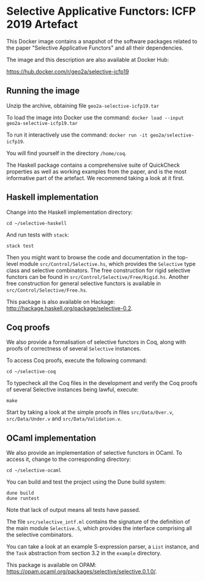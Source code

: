 # Selective Applicative Functors: ICFP 2019 Artefact

This Docker image contains a snapshot of the software packages related to the
paper "Selective Applicative Functors" and all their dependencies.

The image and this description are also available at Docker Hub:

https://hub.docker.com/r/geo2a/selective-icfp19

## Running the image

Unzip the archive, obtaining file `geo2a-selective-icfp19.tar`

To load the image into Docker use the command: `docker load --input geo2a-selective-icfp19.tar`

To run it interactively use the command: `docker run -it geo2a/selective-icfp19`.

You will find yourself in the directory `/home/coq`.

The Haskell package contains a comprehensive suite of QuickCheck properties as
well as working examples from the paper, and is the most informative part of the
artefact. We recommend taking a look at it first.

## Haskell implementation

Change into the Haskell implementation directory:

```
cd ~/selective-haskell
```

And run tests with `stack`:

```
stack test
```

Then you might want to browse the code and documentation in the top-level module
`src/Control/Selective.hs`, which provides the `Selective` type class and
selective combinators. The free construction for rigid selective functors can be
found in `src/Control/Selective/Free/Rigid.hs`. Another free construction for
general selective functors is available in `src/Control/Selective/Free.hs`.

This package is also available on Hackage: http://hackage.haskell.org/package/selective-0.2.

## Coq proofs

We also provide a formalisation of selective functors in Coq, along with proofs
of correctness of several `Selective` instances.

To access Coq proofs, execute the following command:

```
cd ~/selective-coq
```

To typecheck all the Coq files in the development and verify the Coq proofs of
several Selective instances being lawful, execute:

```
make
```

Start by taking a look at the simple proofs in files `src/Data/Over.v`,
`src/Data/Under.v` and `src/Data/Validation.v`.

## OCaml implementation

We also provide an implementation of selective functors in OCaml. To access it,
change to the corresponding directory:

```
cd ~/selective-ocaml
```

You can build and test the project using the Dune build system:

```
dune build
dune runtest
```

Note that lack of output means all tests have passed.

The file `src/selective_intf.ml` contains the signature of the definition of the
main module `Selective.S`, which provides the interface comprising all the
selective combinators.

You can take a look at an example S-expression parser, a `List` instance, and
the `Task` abstraction from section 3.2 in the `example` directory.

This package is available on OPAM: https://opam.ocaml.org/packages/selective/selective.0.1.0/.
